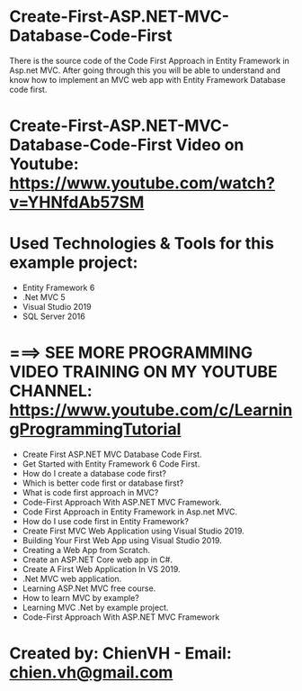 # Create-First-ASP.NET-MVC-Database-Code-First
There is the source code of the Code First Approach in Entity Framework in Asp.net MVC. After going through this you will be able to understand and know how to implement an MVC web app with Entity Framework Database code first.

# Create-First-ASP.NET-MVC-Database-Code-First Video on Youtube: https://www.youtube.com/watch?v=YHNfdAb57SM

# Used Technologies & Tools for this example project:
- Entity Framework 6
- .Net MVC 5
- Visual Studio 2019
- SQL Server 2016

# ===> SEE MORE PROGRAMMING VIDEO TRAINING ON MY YOUTUBE CHANNEL: https://www.youtube.com/c/LearningProgrammingTutorial

- Create First ASP.NET MVC Database Code First.
- Get Started with Entity Framework 6 Code First.
- How do I create a database code first?
- Which is better code first or database first?
- What is code first approach in MVC?
- Code-First Approach With ASP.NET MVC Framework.
- Code First Approach in Entity Framework in Asp.net MVC.
- How do I use code first in Entity Framework?
- Create First MVC Web Application using Visual Studio 2019.
- Building Your First Web App using Visual Studio 2019.
- Creating a Web App from Scratch.
- Create an ASP.NET Core web app in C#.
- Create A First Web Application In VS 2019.
- .Net MVC web application.
- Learning ASP.Net MVC free course.
- How to learn MVC by example?
- Learning MVC .Net by example project.
- Code-First Approach With ASP.NET MVC Framework

# Created by: ChienVH - Email: chien.vh@gmail.com
